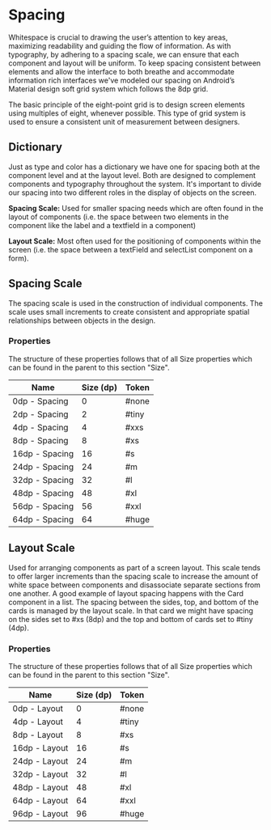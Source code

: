 # Spacing

Whitespace is crucial to drawing the user’s attention to key areas, maximizing readability and guiding the flow of information. As with typography, by adhering to a spacing scale, we can ensure that each component and layout will be uniform. To keep spacing consistent between elements and allow the interface to both breathe and accommodate information rich interfaces we've modeled our spacing on Android’s Material design soft grid system which follows the 8dp grid.

The basic principle of the eight-point grid is to design screen elements using multiples of eight, whenever possible. This type of grid system is used to ensure a consistent unit of measurement between designers.  

## Dictionary

Just as type and color has a dictionary we have one for spacing both at the component level and at the layout level. Both are designed to complement components and typography throughout the system. It's important to divide our spacing into two different roles in the display of objects on the screen. 

**Spacing Scale:** Used for smaller spacing needs which are often found in the layout of components (i.e. the space between two elements in the component like the label and a textfield in a component) 

**Layout Scale:** Most often used for the positioning of components within the screen (i.e. the space between a textField and selectList component on a form).

 

## Spacing Scale

The spacing scale is used in the construction of individual components. The scale uses small increments to create consistent and appropriate spatial relationships between objects in the design.

### Properties

The structure of these properties follows that of all Size properties which can be found in the parent to this section "Size".

 

| Name           | Size (dp) | Token |
| -------------- | --------- | ----- |
| 0dp - Spacing  | 0         | #none |
| 2dp - Spacing  | 2         | #tiny |
| 4dp - Spacing  | 4         | #xxs  |
| 8dp - Spacing  | 8         | #xs   |
| 16dp - Spacing | 16        | #s    |
| 24dp - Spacing | 24        | #m    |
| 32dp - Spacing | 32        | #l    |
| 48dp - Spacing | 48        | #xl   |
| 56dp - Spacing | 56        | #xxl  |
| 64dp - Spacing | 64        | #huge |



## Layout Scale

Used for arranging components as part of a screen layout. This scale tends to offer larger increments than the spacing scale to increase the amount of white space between components and disassociate separate sections from one another. A good example of layout spacing happens with the Card component in a list. The spacing between the sides, top, and bottom of the cards is managed by the layout scale. In that card we might have spacing on the sides set to #xs (8dp) and the top and bottom of cards set to #tiny (4dp). 

### Properties

The structure of these properties follows that of all Size properties which can be found in the parent to this section "Size".

| Name          | Size (dp) | Token |
| ------------- | --------- | ----- |
| 0dp - Layout  | 0         | #none |
| 4dp - Layout  | 4         | #tiny |
| 8dp - Layout  | 8         | #xs   |
| 16dp - Layout | 16        | #s    |
| 24dp - Layout | 24        | #m    |
| 32dp - Layout | 32        | #l    |
| 48dp - Layout | 48        | #xl   |
| 64dp - Layout | 64        | #xxl  |
| 96dp - Layout | 96        | #huge |

 